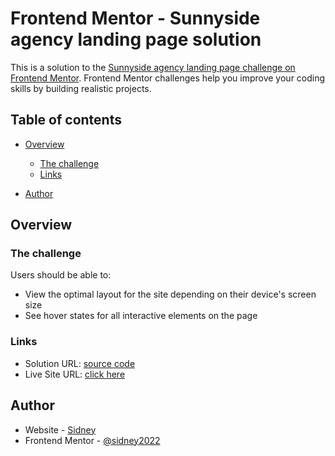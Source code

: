 # Frontend Mentor - Sunnyside agency landing page solution

This is a solution to the [Sunnyside agency landing page challenge on Frontend Mentor](https://www.frontendmentor.io/challenges/sunnyside-agency-landing-page-7yVs3B6ef). Frontend Mentor challenges help you improve your coding skills by building realistic projects.

## Table of contents

- [Overview](#overview)
  - [The challenge](#the-challenge)
  - [Links](#links)

- [Author](#author)


## Overview

### The challenge

Users should be able to:

- View the optimal layout for the site depending on their device's screen size
- See hover states for all interactive elements on the page


### Links

- Solution URL: [ source code ](https://github.com/Sidney2022/Sunnyside-agency-landing-page)
- Live Site URL: [click here](https://sidney2022.github.io/Sunnyside-agency-landing-page/)


## Author

- Website - [Sidney](https://sidneyuwaya.netlify.app/)
- Frontend Mentor - [@sidney2022](https://www.frontendmentor.io/profile/Sidney2022)


